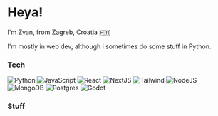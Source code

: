 # Heya!

I'm Zvan, from Zagreb, Croatia 🇭🇷

I'm mostly in web dev, although i sometimes do some stuff in Python.

### Tech

![Python](https://img.shields.io/badge/Python-FFD43B?style=for-the-badge&logo=python&logoColor=blue)
![JavaScript](https://img.shields.io/badge/JavaScript-323330?style=for-the-badge&logo=javascript&logoColor=F7DF1E)
![React](https://img.shields.io/badge/React-20232A?style=for-the-badge&logo=react&logoColor=61DAFB)
![NextJS](https://img.shields.io/badge/next%20js-000000?style=for-the-badge&logo=nextdotjs&logoColor=white)
![Tailwind](https://img.shields.io/badge/Tailwind_CSS-38B2AC?style=for-the-badge&logo=tailwind-css&logoColor=white)
![NodeJS](https://img.shields.io/badge/Node%20js-339933?style=for-the-badge&logo=nodedotjs&logoColor=white)
![MongoDB](https://img.shields.io/badge/MongoDB-4EA94B?style=for-the-badge&logo=mongodb&logoColor=white)
![Postgres](https://img.shields.io/badge/PostgreSQL-316192?style=for-the-badge&logo=postgresql&logoColor=white)
![Godot](https://img.shields.io/badge/Godot-478CBF?style=for-the-badge&logo=GodotEngine&logoColor=white)

### Stuff

<a href="https://justzvan.click"><img src="https://img.shields.io/badge/website-000000?style=for-the-badge&logo=About.me&logoColor=white" alt="" /></a>
<a href="https://x.com/@JustZvan"><img src="https://img.shields.io/badge/X-000000?style=for-the-badge&logo=x&logoColor=white" alt="" /></a>
<a href="https://beatmeatmath.eu"><img src="https://img.shields.io/badge/beatmeatmath-000?style=for-the-badge&logo=data:image/png;base64,iVBORw0KGgoAAAANSUhEUgAAABAAAAAQCAYAAAAf8/9hAAAAAXNSR0IArs4c6QAAAHRJREFUOI2tklEOwEAERL2m97/y9MtGxW5F6mstxmAwM5MkGxjAuNgbX9HJwaog/y0AAE+QJIAOizs6DpKLY2d/r5wquNtLNeZrB44ax/m0364wtRbAiWUL4LST9gg7kKWDKpj1UOpkcoWol9EVIgOmLBzoAYq2c+M5R0C9AAAAAElFTkSuQmCC" alt="" /></a>

